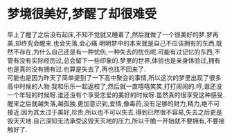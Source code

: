 # 梦境很美好,梦醒了却很难受

早上了醒了之后没有起床,不知不觉就又睡着了,然后就做了一个很美好的梦.梦再美,却终究会醒来.也会失落,会心痛.明明梦中的本来就是自己不应该拥有的东西,既然不存在,为什么自己还是有一种忧伤,一种失去的忧伤呢.可能有过记忆的东西,不管有没有实际经历过,总会留下一些印象的.梦里的世界,体验也是亲身体验过,拥有也是真的没有拥有过.也算是失去了,再也找不回来了.  
可能也是因为昨天了简单提到了一下高中聚会的事情,所以这次的梦里出现了很多高中时候的人物.我和乐乐一起返校了,然后就一直嘻嘻笑笑,打打闹闹的.哼,谁还没一个年轻的时候呀.谁还没有个享受恋爱的美好的时候呀.虽然真的很享受这种感受.醒来之后就越失落,越孤独.更加意识到,爱情,像毒药,没有足够的财力,精力,绝不可接近.因为其太过于美好,珍贵,所以也不可以失去.得到已然很不容易,失去之后更是毁天灭地.自己深知无法承受这毁天灭地的压力,所以干脆一开始就不要拥有,不要接触好了.
